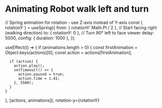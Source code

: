 # Animating Robot walk left and turn

// Spring animation for rotation - use Z-axis instead of Y-axis
const { rotationY } = useSpring({
from: { rotationY: Math.PI / 2 }, // Start facing right (walking direction)
to: { rotationY: 0 }, // Turn 90° left to face viewer
delay: 5000,
config: { duration: 1000 },
});

useEffect(() => {
if (animations.length > 0) {
const firstAnimation = Object.keys(actions)[0];
const action = actions[firstAnimation];

      if (action) {
        action.play();
        setTimeout(() => {
          action.paused = true;
          action.time = 1.41;
        }, 5500);
      }
    }

}, [actions, animations]);
rotation-y={rotationY}
